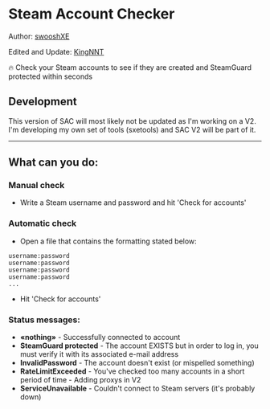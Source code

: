 # Steam Account Checker

Author: [swooshXE](https://github.com/swooshXE/)

Edited and Update: [KingNNT](https://github.com/KingNNT/)

🔥 Check your Steam accounts to see if they are created and SteamGuard protected within seconds

## Development

This version of SAC will most likely not be updated as I'm working on a V2. I'm developing my own set of tools (sxetools) and SAC V2 will be part of it.

---

## What can you do:

### Manual check

-   Write a Steam username and password and hit 'Check for accounts'

### Automatic check

-   Open a file that contains the formatting stated below:

```
username:password
username:password
username:password
username:password
...
```

-   Hit 'Check for accounts'

### Status messages:

-   **«nothing»** - Successfully connected to account
-   **SteamGuard protected** - The account EXISTS but in order to log in, you must verify it with its associated e-mail address
-   **InvalidPassword** - The account doesn't exist (or mispelled something)
-   **RateLimitExceeded** - You've checked too many accounts in a short period of time - Adding proxys in V2
-   **ServiceUnavailable** - Couldn't connect to Steam servers (it's probably down)
